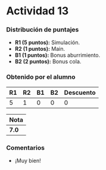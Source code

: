 # Actividad 13
### Distribución de puntajes

- **R1 (5 puntos):** Simulación.
- **R2 (1 puntos):** Main.
- **B1 (1 puntos):** Bonus aburrimiento.
- **B2 (2 puntos):** Bonus cola.

### Obtenido por el alumno

| R1 | R2 | B1 | B2 | Descuento |
|:--------|:--------|:--------|:--------|:--------|
| 5 | 1 | 0 | 0 | 0 | 

| Nota |
|:-----|
| **7.0** |

### Comentarios
* ¡Muy bien!
